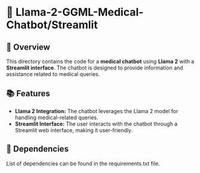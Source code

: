 # 🦙 Llama-2-GGML-Medical-Chatbot/Streamlit

## 📄 Overview
This directory contains the code for a **medical chatbot** using **Llama 2** with a **Streamlit interface**. The chatbot is designed to provide information and assistance related to medical queries.


## 📚 Features
 * **Llama 2 Integration:** The chatbot leverages the Llama 2 model for handling medical-related queries.
 * **Streamlit Interface:** The user interacts with the chatbot through a Streamlit web interface, making it user-friendly.

## 📌 Dependencies
List of dependencies can be found in the requirements.txt file.


